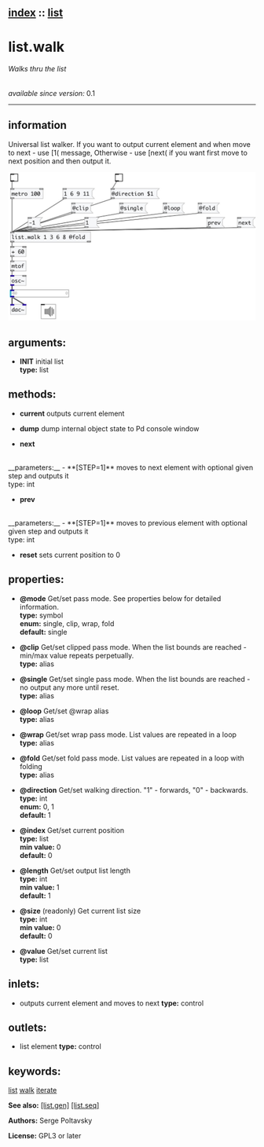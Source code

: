 [index](index.html) :: [list](category_list.html)
---

# list.walk

###### Walks thru the list

*available since version:* 0.1

---


## information
Universal list walker. If you want to output current element and when move to next
            - use [1( message, Otherwise - use [next( if you want first move to next position and
            then output it.



[![example](../examples/img/list.walk.jpg)](../examples/pd/list.walk.pd)



## arguments:

* **INIT**
initial list<br>
__type:__ list<br>



## methods:

* **current**
outputs current element<br>

* **dump**
dump internal object state to Pd console window<br>

* **next**
<br>
  __parameters:__
  - **[STEP=1]** moves to next element with optional given step and outputs it<br>
    type: int <br>

* **prev**
<br>
  __parameters:__
  - **[STEP=1]** moves to previous element with optional given step and outputs it<br>
    type: int <br>

* **reset**
sets current position to 0<br>




## properties:

* **@mode** 
Get/set pass mode. See properties below for detailed information.<br>
__type:__ symbol<br>
__enum:__ single, clip, wrap, fold<br>
__default:__ single<br>

* **@clip** 
Get/set clipped pass mode. When the list bounds are reached - min/max value repeats
perpetually.<br>
__type:__ alias<br>

* **@single** 
Get/set single pass mode. When the list bounds are reached - no output any more until
reset.<br>
__type:__ alias<br>

* **@loop** 
Get/set @wrap alias<br>
__type:__ alias<br>

* **@wrap** 
Get/set wrap pass mode. List values are repeated in a loop<br>
__type:__ alias<br>

* **@fold** 
Get/set fold pass mode. List values are repeated in a loop with folding<br>
__type:__ alias<br>

* **@direction** 
Get/set walking direction. &#34;1&#34; - forwards, &#34;0&#34; - backwards.<br>
__type:__ int<br>
__enum:__ 0, 1<br>
__default:__ 1<br>

* **@index** 
Get/set current position<br>
__type:__ list<br>
__min value:__ 0<br>
__default:__ 0<br>

* **@length** 
Get/set output list length<br>
__type:__ int<br>
__min value:__ 1<br>
__default:__ 1<br>

* **@size** (readonly)
Get current list size<br>
__type:__ int<br>
__min value:__ 0<br>
__default:__ 0<br>

* **@value** 
Get/set current list<br>
__type:__ list<br>



## inlets:

* outputs current element and moves to next 
__type:__ control<br>



## outlets:

* list element
__type:__ control<br>



## keywords:

[list](keywords/list.html)
[walk](keywords/walk.html)
[iterate](keywords/iterate.html)



**See also:**
[\[list.gen\]](list.gen.html)
[\[list.seq\]](list.seq.html)




**Authors:** Serge Poltavsky




**License:** GPL3 or later





